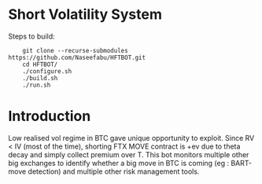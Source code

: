 # Short Volatility System

Steps to build:
```
    git clone --recurse-submodules https://github.com/Naseefabu/HFTBOT.git
    cd HFTBOT/
    ./configure.sh
    ./build.sh
    ./run.sh
```

# Introduction

Low realised vol regime in BTC gave unique opportunity to exploit. Since RV < IV (most of the time), shorting FTX MOVE contract is +ev due to theta decay and simply collect premium over T. This bot monitors multiple other big exchanges to identify whether a big move in BTC is coming (eg : BART-move detection) and multiple other risk management tools. 
